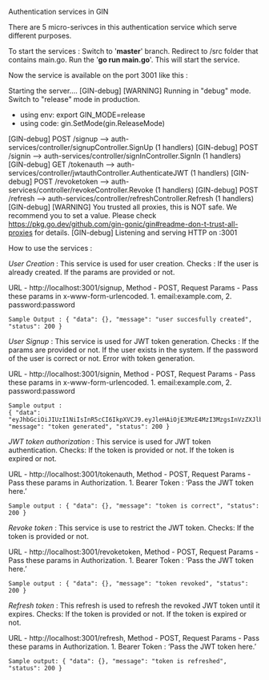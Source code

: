 Authentication services in GIN 

There are 5 micro-serivces in this authentication service which serve different purposes. 

To start the services : 
Switch to '**master**' branch.
Redirect to /src folder that contains main.go.
Run the '**go run main.go**'. This will start the service.  

Now the service is available on the port 3001 like this : 

Starting the server....
[GIN-debug] [WARNING] Running in "debug" mode. Switch to "release" mode in production.
 - using env:   export GIN_MODE=release
 - using code:  gin.SetMode(gin.ReleaseMode)

[GIN-debug] POST   /signup                   --> auth-services/controller/signupController.SignUp (1 handlers)
[GIN-debug] POST   /signin                   --> auth-services/controller/signInController.SignIn (1 handlers)
[GIN-debug] GET    /tokenauth                --> auth-services/controller/jwtauthController.AuthenticateJWT (1 handlers)
[GIN-debug] POST   /revoketoken              --> auth-services/controller/revokeController.Revoke (1 handlers)
[GIN-debug] POST   /refresh                  --> auth-services/controller/refreshController.Refresh (1 handlers)
[GIN-debug] [WARNING] You trusted all proxies, this is NOT safe. We recommend you to set a value.
Please check https://pkg.go.dev/github.com/gin-gonic/gin#readme-don-t-trust-all-proxies for details.
[GIN-debug] Listening and serving HTTP on :3001

How to use the services : 

_User Creation_ : This service is used for user creation. 
  Checks : 
    If the user is already created.
    If the params are provided or not.
  
  URL - http://localhost:3001/signup,
  Method - POST,
  Request Params - Pass these params in x-www-form-urlencoded.
    1. email:example.com,
    2. password:password

	Sample Output : { "data": {}, "message": "user succesfully created", "status": 200 }	

_User Signup_ : This service is used for JWT token generation. 
  Checks : 
    If the params are provided or not.
    If the user exists in the system.
    If the password of the user is correct or not.
    Error with token generation.
  
  URL - http://localhost:3001/signin,
  Method - POST,
  Request Params - Pass these params in x-www-form-urlencoded.
    1. email:example.com,
    2. password:password
	
	Sample output : 
	{ "data": "eyJhbGciOiJIUzI1NiIsInR5cCI6IkpXVCJ9.eyJleHAiOjE3MzE4MzI3MzgsInVzZXJlbWFpbCI6InVzZXJAZXhhbXBsZS5jb20ifQ.mSQPvAP6L42uzdbBWhAhzUzKmJUWI97PUHycKyIkc4w", "message": "token generated", "status": 200 }
	
_JWT token authorization_ : This service is used for JWT token authentication.
  Checks: 
    If the token is provided or not.
    If the token is expired or not.

  URL - http://localhost:3001/tokenauth,
  Method - POST,
  Request Params - Pass these params in Authorization.
    1. Bearer Token : ‘Pass the JWT token here.’
	
	Sample output : { "data": {}, "message": "token is correct", "status": 200 }

_Revoke token_ : This service is use to restrict the JWT token.
  Checks: 
    If the token is provided or not.
  
  URL - http://localhost:3001/revoketoken,
  Method - POST,
  Request Params - Pass these params in Authorization.
    1. Bearer Token : ‘Pass the JWT token here.’
	
	Sample output : { "data": {}, "message": "token revoked", "status": 200 }

_Refresh token_ :  This refresh is used to refresh the revoked JWT token until it expires.
  Checks: 
    If the token is provided or not.
    If the token is expired or not.
  
  URL - http://localhost:3001/refresh,
  Method - POST,
  Request Params - Pass these params in Authorization.
    1. Bearer Token : ‘Pass the JWT token here.’
  	
	Sample output: { "data": {}, "message": "token is refreshed", "status": 200 }
